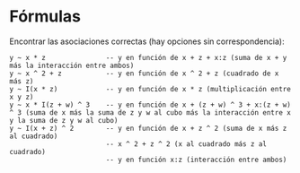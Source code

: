 
# Fórmulas

Encontrar las asociaciones correctas (hay opciones sin correspondencia):

    y ~ x * z               -- y en función de x + z + x:z (suma de x + y más la interacción entre ambos)
    y ~ x ^ 2 + z           -- y en función de x ^ 2 + z (cuadrado de x más z)
    y ~ I(x * z)            -- y en función de x * z (multiplicación entre x y z)
    y ~ x * I(z + w) ^ 3    -- y en función de x + (z + w) ^ 3 + x:(z + w) ^ 3 (suma de x más la suma de z y w al cubo más la interacción entre x y la suma de z y w al cubo)
    y ~ I(x + z) ^ 2        -- y en función de x + z ^ 2 (suma de x más z al cuadrado)
                            -- x ^ 2 + z ^ 2 (x al cuadrado más z al cuadrado)
                            -- y en función x:z (interacción entre ambos)
                            


